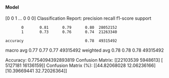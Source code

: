 #### Model
[0 0 1 ... 0 0 0]
Classification Report:
              precision    recall  f1-score   support

           0       0.81      0.79      0.80  28052152
           1       0.73      0.76      0.74  21263340

    accuracy                           0.78  49315492
   macro avg       0.77      0.77      0.77  49315492
weighted avg       0.78      0.78      0.78  49315492

Accuracy: 0.7754094392893819
Confusion Matrix:
[[22103539  5948613]
 [ 5127181 16136159]]
Confusion Matrix (%):
[[44.82068028 12.06236166]
 [10.39669441 32.72026364]]
